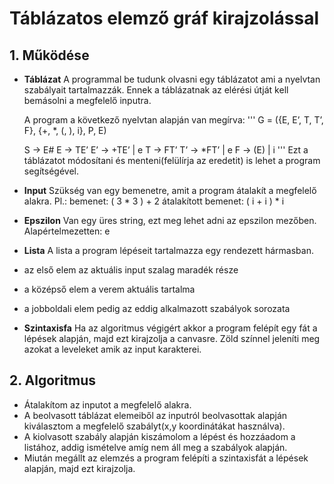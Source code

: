 # Táblázatos elemző gráf kirajzolással
## 1. Működése

- **Táblázat**
  A programmal be tudunk olvasni egy táblázatot ami a nyelvtan szabályait tartalmazzák.
  Ennek a táblázatnak az elérési útját kell bemásolni a megfelelő inputra.

  A program a következő nyelvtan alapján van megírva:
  '''
  G = ({E, E’, T, T’, F}, {+, *, (, ), i}, P, E)

  S -> E#
  E -> TE’
  E’ -> +TE’ | e
  T -> FT’
  T’ -> *FT’ | e
  F -> (E) | i
  '''
  Ezt a táblázatot módosítani és menteni(felülírja az eredetit) is lehet a program segítségével.
- **Input**
  Szükség van egy bemenetre, amit a program átalakít a megfelelő alakra.
  Pl.: 
    bemenet:                ( 3 * 3 ) + 2
    átalakított bemenet:    ( i + i ) * i 

- **Epszilon**
  Van egy üres string, ezt meg lehet adni az epszilon mezőben. 
  Alapértelmezetten: e

- **Lista**
A lista a program lépéseit tartalmazza egy rendezett hármasban.
 - az első elem az aktuális input szalag maradék része
 - a középső elem a verem aktuális tartalma
 - a jobboldali elem pedig az eddig alkalmazott szabályok sorozata

- **Szintaxisfa**
  Ha az algoritmus végigért akkor a program felépít egy fát a lépések alapján, majd ezt kirajzolja a canvasre.
  Zöld színnel jeleníti meg azokat a leveleket amik az input karakterei.
  
  
## 2. Algoritmus

  - Átalakítom az inputot a megfelelő alakra.
  - A beolvasott táblázat elemeiből az inputról beolvasottak alapján kiválasztom a megfelelő szabályt(x,y koordinátákat használva).
  - A kiolvasott szabály alapján kiszámolom a lépést és hozzáadom a listához, addig ismételve amíg nem áll meg a szabályok alapján.
  - Miután megállt az elemzés a program felépíti a szintaxisfát a lépések alapján, majd ezt kirajzolja.
